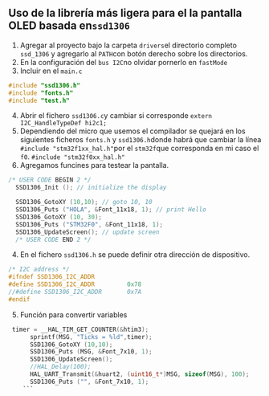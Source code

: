## Uso de la librería más ligera para el la pantalla OLED basada en`ssd1306`

1. Agregar al proyecto bajo la carpeta `drivers`el directorio completo `ssd_1306` y agregarlo al `PATH`con botón derecho sobre los directorios.
2. En la configuración del `bus I2C`no olvidar pornerlo en `fastMode`
3. Incluir en el `main.c`
```c 
#include "ssd1306.h"
#include "fonts.h"
#include "test.h"
```
4. Abrir el fichero `ssd1306.c`y cambiar si corresponde ```extern I2C_HandleTypeDef hi2c1;```
5. Dependiendo del micro que usemos el compilador se quejará en los siguientes ficheros `fonts.h` y `ssd1306.h`donde habrá que cambiar
la línea ` #include "stm32f1xx_hal.h"`por el `stm32f`que corresponda en mi caso el `f0`. `#include "stm32f0xx_hal.h"`
6. Agregamos funcines para testear la pantalla.
```c 
/* USER CODE BEGIN 2 */
  SSD1306_Init (); // initialize the display

  SSD1306_GotoXY (10,10); // goto 10, 10
  SSD1306_Puts ("HOLA", &Font_11x18, 1); // print Hello
  SSD1306_GotoXY (10, 30);
  SSD1306_Puts ("STM32F0", &Font_11x18, 1);
  SSD1306_UpdateScreen(); // update screen
  /* USER CODE END 2 */
```
4. En el fichero `ssd1306.h` se puede definir otra dirección de dispositivo.
```c 
/* I2C address */
#ifndef SSD1306_I2C_ADDR
#define SSD1306_I2C_ADDR         0x78
//#define SSD1306_I2C_ADDR       0x7A
#endif
```
5. Función para convertir variables
```c
 timer = __HAL_TIM_GET_COUNTER(&htim3);
	  sprintf(MSG, "Ticks = %ld",timer);
	  SSD1306_GotoXY (10,10);
	  SSD1306_Puts (MSG, &Font_7x10, 1);
	  SSD1306_UpdateScreen();
	  //HAL_Delay(100);
	  HAL_UART_Transmit(&huart2, (uint16_t*)MSG, sizeof(MSG), 100);
	  SSD1306_Puts ("", &Font_7x10, 1);
    ```

